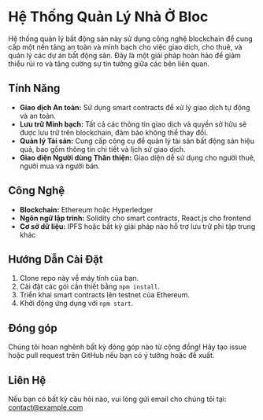 # Hệ Thống Quản Lý Nhà Ở Bloc

Hệ thống quản lý bất động sản này sử dụng công nghệ blockchain để cung cấp một nền tảng an toàn và minh bạch cho việc giao dich, cho thuê, và quản lý các dự án bất động sản. Đây là một giải pháp hoàn hảo để giảm thiểu rủi ro và tăng cường sự tin tưởng giữa các bên liên quan.

## Tính Năng
- **Giao dịch An toàn:** Sử dụng smart contracts để xử lý giao dịch tự động và an toàn.
- **Lưu trữ Minh bạch:** Tất cả các thông tin giao dịch và quyền sở hữu sẽ được lưu trữ trên blockchain, đảm bảo không thể thay đổi.
- **Quản lý Tài sản:** Cung cấp công cụ để quản lý tài sản bất động sản hiệu quả, bao gồm thông tin chi tiết và lịch sử giao dịch.
- **Giao diện Người dùng Thân thiện:** Giao diện dễ sử dụng cho người thuê, người mua và người bán.

## Công Nghệ
- **Blockchain:** Ethereum hoặc Hyperledger
- **Ngôn ngữ lập trình:** Solidity cho smart contracts, React.js cho frontend
- **Cơ sở dữ liệu:** IPFS hoặc bất kỳ giải pháp nào hỗ trợ lưu trữ phi tập trung khác

## Hướng Dẫn Cài Đặt
1. Clone repo này về máy tính của bạn.
2. Cài đặt các gói cần thiết bằng `npm install`.
3. Triển khai smart contracts lên testnet của Ethereum.
4. Khởi động ứng dụng với `npm start`.

## Đóng góp
Chúng tôi hoan nghênh bất kỳ đóng góp nào từ cộng đồng! Hãy tạo issue hoặc pull request trên GitHub nếu bạn có ý tưởng hoặc đề xuất.

## Liên Hệ
Nếu bạn có bất kỳ câu hỏi nào, vui lòng gửi email cho chúng tôi tại: contact@example.com
